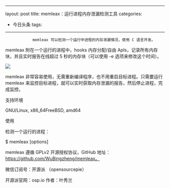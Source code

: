 
---
layout: post
title: memleax：运行进程内存泄漏检测工具
categories:
- 今日头条
tags:
---
				memleax 可以检测一个运行中进程的内存泄漏情况，使用 C 语言开发。

memleax 附在一个运行的进程中，hooks 内存分配/自由 ApIs，记录所有内存块，并且实时报告在线超过 5 秒的内存块（可以使用 -e 选项来修改这个时间）。

![](http://p3.pstatp.com/large/7a60004fb8d266df476)

memleax 非常容易使用，无需重新编译程序，也不用重启目标进程。只需要运行 memleax 来监控目标进程，就可以实时获取内存泄漏的报告，然后停止进程，完成监控。

支持环境

GNU/Linux, x86_64FreeBSD, amd64

使用

检测一个运行的进程：

$ memleax [options] <target-pid>

memleax 遵循 GPLv2 开源授权协议，GitHub 地址：https://github.com/WuBingzheng/memleax。

微信订阅号：开源派 （opensourcepie）

开源派官网：osp.io 作者：叶秀兰